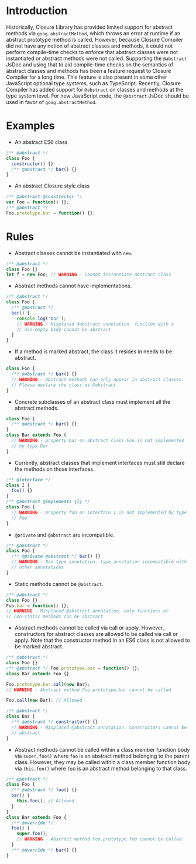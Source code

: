# Introduction
Historically, Closure Library has provided limited support for abstract methods via `goog.abstractMethod`, which throws an error at runtime if an abstract prototype method is called. However, because Closure Compiler did not have any notion of abstract classes and methods, it could not perform compile-time checks to enforce that abstract classes were not instantiated or abstract methods were not called. Supporting the `@abstract` JsDoc and using that to aid compile-time checks on the semantics of abstract classes and methods has been a feature request to Closure Compiler for a long time. This feature is also present in some other JavaScript optional type systems, such as TypeScript. Recently, Closure Compiler has added support for `@abstract` on classes and methods at the type system level. For new JavaScript code, the `@abstract` JsDoc should be used in favor of `goog.abstractMethod`.

# Examples
* An abstract ES6 class
```js
/** @abstract */
class Foo {
  constructor() {}
  /** @abstract */ bar() {}
}
```
* An abstract Closure style class 
```js
/** @abstract @constructor */
var Foo = function() {};
/** @abstract */   
Foo.prototype.bar = function() {};
```
# Rules
* Abstract classes cannot be instantiated with `new`.
```js
/** @abstract */
class Foo {}
let f = new Foo; // WARNING - cannot instantiate abstract class
```
* Abstract methods cannot have implementations.
```js
/** @abstract */
class Foo {
  /** @abstract */
  bar() {
    console.log('bar');
    // WARNING - Misplaced @abstract annotation. function with a 
    // non-empty body cannot be abstract
  }
}
```
* If a method is marked abstract, the class it resides in needs to be abstract.
```js
class Foo {
  /** @abstract */ bar() {}
  // WARNING - Abstract methods can only appear in abstract classes.
  // Please declare the class as @abstract
}
```
* Concrete subclasses of an abstract class must implement all the abstract methods.
```js
class Foo {
  /** @abstract */ bar() {}
}
class Bar extends Foo {
  // WARNING - property bar on abstract class Foo is not implemented
  // by type Bar
}
```
* Currently, abstract classes that implement interfaces must still declare the methods on those interfaces.
```js
/** @interface */
class I {
  foo() {}
}
/** @abstract @implements {I} */
class Foo {
  // WARNING - property foo on interface I is not implemented by type 
  // Foo
}
```
* `@private` and `@abstract` are incompatible.
```js
/** @abstract */
class Foo {
  /** @private @abstract */ bar() {}
  // WARNING - Bad type annotation. type annotation incompatible with 
  // other annotations
}
```
* Static methods cannot be `@abstract`.
```js
/** @abstract */
class Foo {}
Foo.bar = function() {};
// WARNING - Misplaced @abstract annotation. only functions or
// non-static methods can be abstract
```
* Abstract methods cannot be called via call or apply. However, constructors for abstract classes are allowed to be called via call or apply. Note that the constructor method in an ES6 class is not allowed to be marked abstract.
```js
/** @abstract */
class Foo {}
/** @abstract */ Foo.prototype.bar = function() {};
class Bar extends Foo {}

Foo.prototype.bar.call(new Bar);
// WARNING - Abstract method Foo.prototype.bar cannot be called

Foo.call(new Bar); // Allowed

/** @abstract */
class Baz {
  /** @abstract */ constructor() {}
  // WARNING - Misplaced @abstract annotation. constructors cannot be 
  // abstract
}
```
* Abstract methods cannot be called within a class member function body via `super.foo()` where `foo` is an abstract method belonging to the parent class. However, they may be called within a class member function body via `this.foo()` where `fo`o is an abstract method belonging to that class.
```js
/** @abstract */
class Foo {
  /** @abstract */ foo() {}
  bar() {
    this.foo(); // Allowed
  }
}
class Bar extends Foo {
  /** @override */
  foo() {
    super.foo();
    // WARNING - Abstract method Foo.prototype.foo cannot be called
  }
  /** @override */ bar() {}
}
```